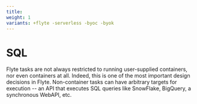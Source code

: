 ```yaml
---
title:
weight: 1
variants: +flyte -serverless -byoc -byok
---
```


# SQL



Flyte tasks are not always restricted to running user-supplied containers, nor even containers at all. Indeed, this is
one of the most important design decisions in Flyte. Non-container tasks can have arbitrary targets for execution --
an API that executes SQL queries like SnowFlake, BigQuery, a synchronous WebAPI, etc.


